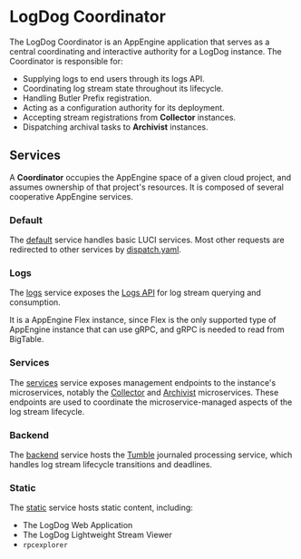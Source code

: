 LogDog Coordinator
==================

The LogDog Coordinator is an AppEngine application that serves as a central
coordinating and interactive authority for a LogDog instance. The Coordinator
is responsible for:

* Supplying logs to end users through its logs API.
* Coordinating log stream state throughout its lifecycle.
* Handling Butler Prefix registration.
* Acting as a configuration authority for its deployment.
* Accepting stream registrations from **Collector** instances.
* Dispatching archival tasks to **Archivist** instances.

## Services

A **Coordinator** occupies the AppEngine space of a given cloud project, and
assumes ownership of that project's resources. It is composed of several
cooperative AppEngine services.

### Default

The [default](default/) service handles basic LUCI services. Most other requests are
redirected to other services by [dispatch.yaml](default/dispatch.yaml).

### Logs

The [logs](logs/) service exposes the
[Logs API](../../../api/endpoints/coordinator/logs/v1/) for log stream querying
and consumption.

It is a AppEngine Flex instance, since Flex is the only supported type of
AppEngine instance that can use gRPC, and gRPC is needed to read from BigTable.

### Services

The [services](services/) service exposes management endpoints to the instance's
microservices, notably the [Collector](../../../server/cmd/logdog_collector) and
[Archivist](../../../server/cmd/logdog_archivist) microservices. These endpoints
are used to coordinate the microservice-managed aspects of the log stream
lifecycle.

### Backend

The [backend](backend/) service hosts the [Tumble](/tumble) journaled processing
service, which handles log stream lifecycle transitions and deadlines.

### Static

The [static](static/) service hosts static content, including:
* The LogDog Web Application
* The LogDog Lightweight Stream Viewer
* `rpcexplorer`
